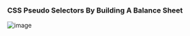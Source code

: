 
### CSS Pseudo Selectors By Building A Balance Sheet
![image](https://user-images.githubusercontent.com/67860592/196163511-ae7a46ce-6112-4bc2-bedb-6e9a4850cbe2.png)
